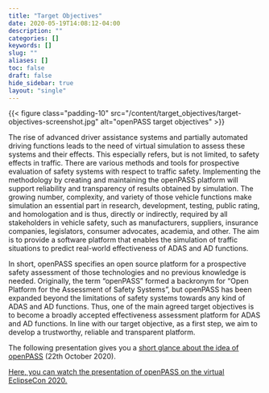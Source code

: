 ```yaml
---
title: "Target Objectives"
date: 2020-05-19T14:08:12-04:00
description: ""
categories: []
keywords: []
slug: ""
aliases: []
toc: false
draft: false
hide_sidebar: true
layout: "single"
---
```

<!-- {{< page/objectives >}}-->

{{< figure class="padding-10" src="/content/target_objectives/target-objectives-screenshot.jpg" alt="openPASS target objectives" >}}

The rise of advanced driver assistance systems and partially automated driving functions leads to the need of virtual simulation to assess these systems and their effects. This especially refers, but is not limited, to safety effects in traffic. There are various methods and tools for prospective evaluation of safety systems with respect to traffic safety. Implementing the methodology by creating and maintaining the openPASS platform will support reliability and transparency of results obtained by simulation. The growing number, complexity, and variety of those vehicle functions make simulation an essential part in research, development, testing, public rating, and homologation and is thus, directly or indirectly, required by all stakeholders in vehicle safety, such as manufacturers, suppliers, insurance companies, legislators, consumer advocates, academia, and other. The aim is to provide a software platform that enables the simulation of traffic situations to predict real-world effectiveness of ADAS and AD functions. 

In short, openPASS specifies an open source platform for a prospective safety assessment of those technologies and no previous knowledge is needed. Originally, the term “openPASS” formed a backronym for “Open Platform for the Assessment of Safety Systems”, but openPASS has been expanded beyond the limitations of safety systems towards any kind of ADAS and AD functions. Thus, one of the main agreed target objectives is to become a broadly accepted effectiveness assessment platform for ADAS and AD functions. In line with our target objective, as a first step, we aim to develop a trustworthy, reliable and transparent platform.

The following presentation gives you a <ins>[short glance about the idea of openPASS](openpass_at_a_glance.pdf)</ins> (22th October 2020).

<ins>[Here](https://www.youtube.com/watch?v=fcykRw-yoOI)<ins>, you can watch the presentation of openPASS on the virtual EclipseCon 2020.

